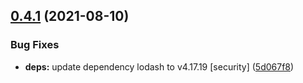 ## [0.4.1](https://github.com/zcong1993/auto-sequelize-typescript/compare/v0.4.0...v0.4.1) (2021-08-10)

### Bug Fixes

- **deps:** update dependency lodash to v4.17.19 [security] ([5d067f8](https://github.com/zcong1993/auto-sequelize-typescript/commit/5d067f8242ce194bd349f85cbd60dc91ad807489))

